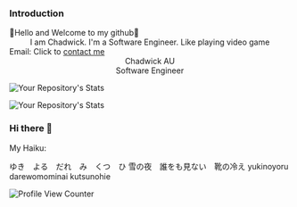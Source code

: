 ### Introduction
<div id="header" >
<div>👋Hello and Welcome to my github👋</div>
<div align="center">I am Chadwick. I'm a Software Engineer. Like playing video game</div>
<div>Email: Click to <a href="mailto:chadwickau@hotmail.com?subject=Github%20Job">contact me</a></div>
<div align="center">Chadwick AU</div>
<div align="center">Software Engineer</div>
</div>











![Your Repository's Stats](https://github-readme-stats.vercel.app/api?username=sirrorsmoore1975&show_icons=true)  

![Your Repository's Stats](https://github-readme-stats.vercel.app/api/top-langs/?username=sirrorsmoore1975&theme=blue-green)  


### Hi there 👋

My Haiku:

ゆき　よる　だれ　み　くつ　ひ
雪の夜　誰をも見ない　靴の冷え 
yukinoyoru darewomominai kutsunohie


![Profile View Counter](https://komarev.com/ghpvc/?username=sirrorsmoore1975)